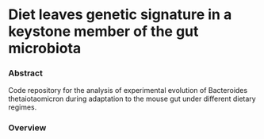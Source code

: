 # Diet leaves genetic signature in a keystone member of the gut microbiota

### Abstract
Code repository for the analysis of experimental evolution of Bacteroides thetaiotaomicron during adaptation to the mouse gut under different dietary regimes.

### Overview
